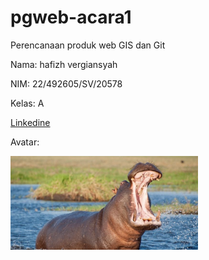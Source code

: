 # pgweb-acara1
Perencanaan produk web GIS dan Git



Nama: hafizh vergiansyah


NIM: 22/492605/SV/20578


Kelas: A

[Linkedine](https://www.linkedin.com/in/hafizh-vergiansyah-0b571b25b/)

Avatar: 

<img src="IMG.jpg" width="300">
